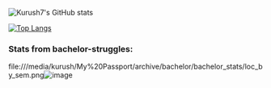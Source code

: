 ![Kurush7's GitHub stats](https://github-readme-stats.vercel.app/api?username=Kurush7&theme=github_dark&show_icons=true)

[![Top Langs](https://github-readme-stats.vercel.app/api/top-langs/?username=Kurush7&theme=github_dark)](https://github.com/Kurush7/github-readme-stats)

### Stats from bachelor-struggles:

file:///media/kurush/My%20Passport/archive/bachelor/bachelor_stats/loc_by_sem.png![image](https://user-images.githubusercontent.com/45338359/171996807-162c39e3-1577-4c2a-a11a-2273066caa50.png)
